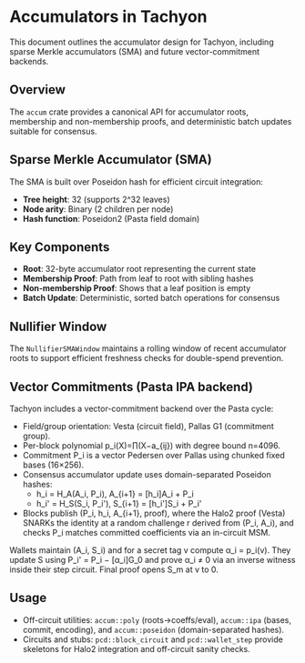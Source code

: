 # Accumulators in Tachyon

This document outlines the accumulator design for Tachyon, including sparse Merkle accumulators (SMA) and future vector-commitment backends.

## Overview

The `accum` crate provides a canonical API for accumulator roots, membership and non-membership proofs, and deterministic batch updates suitable for consensus.

## Sparse Merkle Accumulator (SMA)

The SMA is built over Poseidon hash for efficient circuit integration:

- **Tree height**: 32 (supports 2^32 leaves)
- **Node arity**: Binary (2 children per node)
- **Hash function**: Poseidon2 (Pasta field domain)

## Key Components

- **Root**: 32-byte accumulator root representing the current state
- **Membership Proof**: Path from leaf to root with sibling hashes
- **Non-membership Proof**: Shows that a leaf position is empty
- **Batch Update**: Deterministic, sorted batch operations for consensus

## Nullifier Window

The `NullifierSMAWindow` maintains a rolling window of recent accumulator roots to support efficient freshness checks for double-spend prevention.

## Vector Commitments (Pasta IPA backend)

Tachyon includes a vector-commitment backend over the Pasta cycle:

- Field/group orientation: Vesta (circuit field), Pallas G1 (commitment group).
- Per-block polynomial p_i(X)=∏(X−a_{ij}) with degree bound n=4096.
- Commitment P_i is a vector Pedersen over Pallas using chunked fixed bases (16×256).
- Consensus accumulator update uses domain-separated Poseidon hashes:
  - h_i = H_A(A_i, P_i), A_{i+1} = [h_i]A_i + P_i
  - h_i' = H_S(S_i, P_i'), S_{i+1} = [h_i']S_i + P_i'
- Blocks publish (P_i, h_i, A_{i+1}, proof), where the Halo2 proof (Vesta) SNARKs the identity at a random challenge r derived from (P_i, A_i), and checks P_i matches committed coefficients via an in-circuit MSM.

Wallets maintain (A_i, S_i) and for a secret tag v compute α_i = p_i(v). They update S using P_i' = P_i − [α_i]G_0 and prove α_i ≠ 0 via an inverse witness inside their step circuit. Final proof opens S_m at v to 0.

## Usage

- Off-circuit utilities: `accum::poly` (roots→coeffs/eval), `accum::ipa` (bases, commit, encoding), and `accum::poseidon` (domain-separated hashes).
- Circuits and stubs: `pcd::block_circuit` and `pcd::wallet_step` provide skeletons for Halo2 integration and off-circuit sanity checks.

